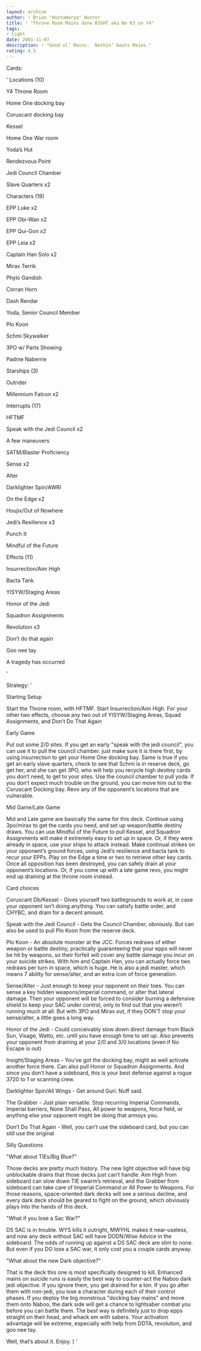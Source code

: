 ```yaml
---
layout: archive
author: ! Brian "HuntaWarya" Hunter
title: ! "Throne Room Mains done RIGHT aka No R3 on Y4"
tags:
- Light
date: 2001-11-07
description: ! "Good ol’ Mains.  Nothin’ beats Mains."
rating: 4.5
---
```

Cards: 

' 
Locations (10)

Y4 Throne Room

Home One docking bay

Coruscant docking bay

Kessel

Home One War room

Yoda’s Hut

Rendezvous Point

Jedi Council Chamber

Slave Quarters x2


Characters (19)

EPP Luke x2

EPP Obi-Wan x2

EPP Qui-Gon x2

EPP Leia x2

Captain Han Solo x2

Mirax Terrik

Phylo Gandish

Corran Horn

Dash Rendar

Yoda, Senior Council Member

Plo Koon

Schmi Skywalker

3PO w/ Parts Showing

Padme Naberrie


Starships (3)

Outrider

Millennium Falcon x2


Interrupts (17)

HFTMF

Speak with the Jedi Council x2

A few maneuvers

SATM/Blaster Proficiency

Sense x2

Alter

Darklighter Spin/AWRI

On the Edge x2

Houjix/Out of Nowhere

Jedi’s Resilience x3

Punch It

Mindful of the Future


Effects (11)

Insurrection/Aim High

Bacta Tank

YISYW/Staging Areas

Honor of the Jedi

Squadron Assignments

Revolution x3

Don’t do that again

Goo nee tay

A tragedy has occurred

'

Strategy: '

Starting Setup

Start the Throne room, with HFTMF.  Start Insurrection/Aim High.  For your other two effects, choose any two out of YISYW/Staging Areas, Squad Assignments, and Don’t Do That Again


Early Game

Put out some 2/0 sites.  If you get an early "speak with the jedi council", you can use it to pull the council chamber.  just make sure it is there first, by using insurrection to get your Home One docking bay.  Same is true if you get an early slave quarters, check to see that Schmi is in reserve deck, go get her, and she can get 3PO, who will help you recycle high destiny cards you don’t need, to get to your sites.  Use the council chamber to pull yoda.  If you don’t expect much trouble on the ground, you can move him out to the Coruscant Docking bay.  Revo any of the opponent’s locations that are vulnerable.  


Mid Game/Late Game  

Mid and Late game are basically the same for this deck.  Continue using 3po/mirax to get the cards you need, and set up weapon/battle destiny draws.  You can use Mindful of the Future to pull Kessel, and Squadron Assignments will make it extremely easy to set up in space.  Or, if they were already in space, use your ships to attack instead.  Make continual strikes on your opponent’s ground forces, using Jedi’s resilience and bacta tank to recur your EPPs.  Play on the Edge a time or two to retrieve other key cards.  Once all opposition has been destroyed, you can safely drain at your opponent’s locations.  Or, if you come up with a late game revo, you might end up draining at the throne room instead.  


Card choices

Coruscant Db/Kessel - Gives yourself two battlegrounds to work at, in case your opponent isn’t doing anything.  You can satisfy battle order, and CHYBC, and drain for a decent amount.


Speak with the Jedi Council - Gets the Council Chamber, obviously.  But can also be used to pull Plo Koon from the reserve deck.


Plo Koon - An absolute monster at the JCC.  Forces redraws of either weapon or battle destiny, practically guaranteeing that your epps will never be hit by weapons, so their forfeit will cover any battle damage you incur on your suicide strikes.  With him and Captain Han, you can actually force two redraws per turn in space, which is huge.  He is also a jedi master, which means 7 ability for sense/alter, and an extra icon of force generation.


Sense/Alter - Just enough to keep your opponent on their toes.  You can sense a key hidden weapons/imperial command, or alter that lateral damage.  Then your opponent will be forced to consider burning a defensive shield to keep your SAC under control, only to find out that you weren’t running much at all.  But with 3PO and Mirax out, if they DON’T stop your sense/alter, a little goes a long way.  


Honor of the Jedi - Could conceivably slow down direct damage from Black Sun, Visage, Watto, etc. until you have enough time to set up.  Also prevents your opponent from draining at your 2/0 and 3/0 locations (even if No Escape is out)


Insight/Staging Areas - You’ve got the docking bay, might as well activate another force there.  Can also pull Honor or Squadron Assignments.  And since you don’t have a sideboard, this is your best defense against a rogue 3720 to 1 or scanning crew.  


Darklighter Spin/All Wings - Get around Guri.  Nuff said.  


The Grabber - Just plain versatile.  Stop recurring Imperial Commands, Imperial barriers, None Shall Pass, All power to weapons, force field, or anything else your opponent might be doing that annoys you.  


Don’t Do That Again - Well, you can’t use the sideboard card, but you can still use the original


Silly Questions

"What about TIEs/Big Blue?"

Those decks are pretty much history.  The new light objective will have big unblockable drains that those decks just can’t handle.  Aim High from sideboard can slow down TIE swarm’s retrieval, and the Grabber from sideboard can take care of Imperial Command or All Power to Weapons.  For those reasons, space-oriented dark decks will see a serious decline, and every dark deck should be geared to fight on the ground, which obviously plays into the hands of this deck.


"What if you lose a Sac War?"

DS SAC is in trouble.  WYS kills it outright, MWYHL makes it near-useless, and now any deck without SAC will have DODN/Wise Advice in the sideboard.  The odds of running up against a DS SAC deck are slim to none.  But even if you DO lose a SAC war, it only cost you a couple cards anyway.


"What about the new Dark objective?"

That is the deck this one is most specifically designed to kill.  Enhanced mains on suicide runs is easily the best way to counter-act the Naboo dark jedi objective.  If you ignore them, you get drained for a ton.  If you go after them with non-jedi, you lose a character during each of their control phases.  If you deploy the big monstrous "docking bay mains" and move them onto Naboo, the dark side will get a chance to lightsaber combat you before you can battle them.  The best way is definitely just to drop epps straight on their head, and whack em with sabers.  Your activation advantage will be extreme, especially with help from DDTA, revolution, and goo nee tay.  


Well, that’s about it.  Enjoy.  ) '